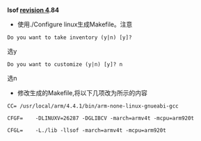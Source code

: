 **lsof [revision 4](https://code.google.com/p/orisoft/source/detail?r=4).84**

  * 使用./Configure linux生成Makefile。注意
```
Do you want to take inventory (y|n) [y]?
```
选y
```
Do you want to customize (y|n) [y]? n
```
选n
  * 修改生成的Makefile,将以下几项改为所示的内容
```
CC=	/usr/local/arm/4.4.1/bin/arm-none-linux-gnueabi-gcc 
 
CFGF=	 -DLINUXV=26287 -DGLIBCV -march=armv4t -mcpu=arm920t
 
CFGL=	 -L./lib -llsof -march=armv4t -mcpu=arm920t
```
